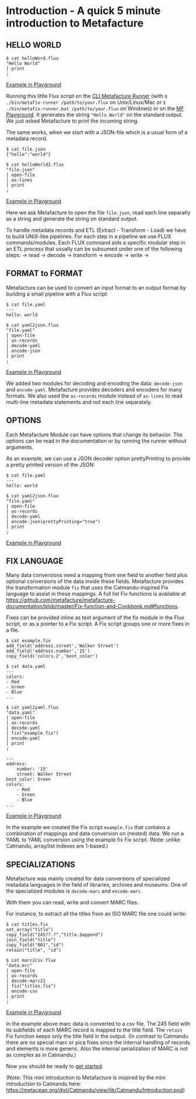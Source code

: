 # Introduction - A quick 5 minute introduction to Metafacture

## HELLO WORLD

```
$ cat helloWord.flux
"Hello World"
| print
;
```
[Example in Playground](https://metafacture.org/playground/?flux=%22Hello+World%22%0A%7C+print%0A%3B)

Running this little Flux script on the [CLI Metafacture Runner](https://github.com/metafacture/metafacture-fix/releases) (with `$ ./bin/metafix-runner /path/to/your.flux` on Unix/Linux/Mac or `$ ./bin/metafix-runner.bat /path/to/your.flux` on Windows) or on the [MF Playground](https://metafacture.org/playground/?flux=%22Hello+World%22%0A%7C+print%0A%3B). It generates the string `"Hello World"` on the standard output. We just asked Metafacture to print the incoming string.

The same works, when we start with a JSON-file which is a usual form of a metadata record.

```
$ cat file.json
{"hello":"world"}
```

```
$ cat helloWorld2.flux
"file.json"
| open-file
| as-lines
| print
;
```
[Example in Playground](https://metafacture.org/playground/?flux=inputFile%0A%7C+open-file%0A%7C+as-lines%0A%7C+print%0A%3B&data=%7B%22hello%22%3A%22world%22%7D)

Here we ask Metafacture to open the file `file.json`, read each line separatly as a string and generate the string on standard output.

To handle metadata records and ETL (Extract - Transform - Load) we have to build UNIX-like pipelines. For each step in a pipeline we use FLUX commands/modules. Each FLUX command aids a specific modular step in an ETL process that usually can be subsumed under one of the following steps:
→ read → decode → transform → encode → write → 


## FORMAT to FORMAT

Metafacture can be used to convert an input format to an output format by building a small pipeline with a Flux script:

```
$ cat file.yaml
---
hello: world
```

```
$ cat yaml2json.flux
"file.yaml"
| open-file
| as-records
| decode-yaml
| encode-json
| print
;
```
[Example in Playground](https://metafacture.org/playground/?flux=inputFile%0A%7C+open-file%0A%7C+as-records%0A%7C+decode-yaml%0A%7C+encode-json%0A%7C+print%0A%3B&data=hello%3A+world)

We added two modules for decoding and encoding the data: `decode-json` and `encode-yaml`.
Metafacture provides decoders and encoders for many formats. We also used the `as-records` module instead of `as-lines` to 
read multi-line metadata statements and not each line separately.

## OPTIONS

Each Metafacture Module can have options that change its behavior. The options can be read in the documentation or by running the runner without arguments.

As an example, we can use a JSON decoder option prettyPrinting to provide a pretty printed version of the JSON:

```
$ cat file.yaml
---
hello: world
```

```
$ cat yaml2json.flux
"file.yaml"
| open-file
| as-records
| decode-yaml
| encode-json(prettyPrinting="true")
| print
;
```
[Example in Playground](https://metafacture.org/playground/?flux=inputFile%0A%7C+open-file%0A%7C+as-records%0A%7C+decode-yaml%0A%7C+encode-json%28prettyPrinting%3D%22true%22%29%0A%7C+print%0A%3B&data=hello%3A+world)

## FIX LANGUAGE

Many data conversions need a mapping from one field to another field plus optional conversions of the data inside these fields. Metafacture provides the transformation module `fix` that uses the Catmandu-inspired Fix language to assist in these mappings. A full list Fix functions is available at https://github.com/metafacture/metafacture-documentation/blob/master/Fix-function-and-Cookbook.md#functions.

Fixes can be provided inline as text argument of the fix module in the Flux script, or as a pointer to a Fix script. A Fix script groups one or more fixes in a file.

```
$ cat example.fix
add_field('address.street','Walker Street')
add_field('address.number','15')
copy_field('colors.2','best_color')
```

```
$ cat data.yaml
---
colors:
- Red
- Green
- Blue
...
```

```
$ cat yaml2yaml.flux
"data.yaml"
| open-file
| as-records
| decode-yaml
| fix("example.fix")
| encode-yaml
| print
;
```

```
---
address:
    number: '15'
    street: Walker Street
best_color: Green
colors:
    - Red
    - Green
    - Blue
...
```
[Example in Playground](https://metafacture.org/playground/?flux=inputFile%0A%7C+open-file%0A%7C+as-records%0A%7C+decode-yaml%0A%7C+fix%28transformationFile%29%0A%7C+encode-yaml%0A%7C+print%0A%3B&transformation=add_field%28%27address.street%27%2C%27Walker+Street%27%29%0Aadd_field%28%27address.number%27%2C%2715%27%29%0Acopy_field%28%27colors.2%27%2C%27best_color%27%29&data=---%0Acolors%3A%0A-+Red%0A-+Green%0A-+Blue)

In the example we created the Fix script `example.fix` that contains a combination of mappings and data conversion on (nested) data. We run a YAML to YAML conversion using the example.fix Fix script. (Note: unlike Catmandu, array/list indexes are 1-based.)


## SPECIALIZATIONS

Metafacture was mainly created for data conversions of specialized metadata languages in the field of libraries, archives and museums. One of the specialized modules is `decode-marc` and `encode-marc`. 

With them you can read, write and convert MARC files.

For instance, to extract all the titles from an ISO MARC file one could write:

```
$ cat titles.fix
set_array("title")
copy_field("245??.?","title.$append")
join_field("title")
copy_field("001","id")
retain("title", "id")
```
 
 ```
 $ cat marc2csv.flux
"data.mrc"
| open-file
| as-records
| decode-marc21
| fix("titles.fix")
| encode-csv
| print
;
```

[Example in Playground](https://metafacture.org/playground/?flux=%22https%3A//raw.githubusercontent.com/metafacture/metafacture-core/master/metafacture-runner/src/main/dist/examples/read/marc21/10.marc21%22%0A%7C+open-http%0A%7C+as-lines%0A%7C+decode-marc21%0A%7C+fix%28transformationFile%29%0A%7C+encode-csv%0A%7C+print%0A%3B&transformation=set_array%28%22title%22%29%0Acopy_field%28%22245%3F%3F.%3F%22%2C%22title.%24append%22%29%0Ajoin_field%28%22title%22%29%0Acopy_field%28%22001%22%2C%22id%22%29%0Aretain%28%22title%22%2C+%22id%22%29)

In the example above marc data is converted to a csv file.
The 245 field with its subfields of each MARC record is mapped to the title field.
The `retain` Fix function keeps only the title field in the output. (In contrast to Catmandu there are no special marc or pica fixes since the internal handling of records and elements is more generic. Also the internal serialization of MARC is not as complex as in Catmandu.)


Now you should be ready to [get started](./Getting-Started.md).

(Note: This mini introduction to Metafacture is inspired by the mini introduction to Catmandu here: https://metacpan.org/dist/Catmandu/view/lib/Catmandu/Introduction.pod)
